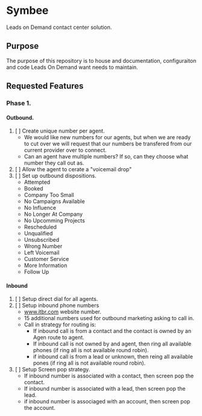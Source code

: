 # Symbee

Leads on Demand contact center solution.

## Purpose

The purpose of this repository is to house and documentation, configuraiton and code Leads On Demand want needs to maintain.

## Requested Features
### Phase 1.
#### Outbound.

1. [ ] Create unique number per agent.
    - We would like new numbers for our agents, but when we are ready to cut over we will request that our numbers be transfered from our current provider over to connect.
    - Can an agent have multiple numbers? If so, can they choose what number they call out as.
2. [ ] Allow the agent to cerate a "voicemail drop"
3. [ ] Set up outbound dispositions.
    - Attempted
    - Booked
    - Company Too Small
    - No Campaigns Available
    - No Influence
    - No Longer At Company
    - No Upcomming Projects
    - Rescheduled
    - Unqualified
    - Unsubscribed
    - Wrong Number
    - Left Voicemail
    - Customer Service
    - More Information
    - Follow Up

#### Inbound
1. [ ] Setup direct dial for all agents.
2. [ ] Setup inbound phone numbers
    - www.itbr.com website number.
    - 15 additional numbers used for outbound marketing asking to call in.
    - Call in strategy for routing is:
        - If inbound call is from a contact and the contact is owned by an Agen route to agent.
        - If inbound call is not owned by and agent, then ring all available phones (if ring all is not available round robin).
        - if inbound call is from a lead or unknown, then reing all available pones (if ring all is not available round robin).
3. [ ] Setup Screen pop strategy.
    - If inbound number is associated with a contact, then screen pop the contact.
    - If inbound number is associated with a lead, then screen pop the lead.
    - if inbound number is associaged with an account, then screen pop the account.